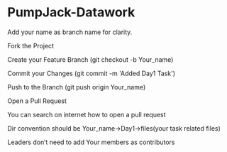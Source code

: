 # PumpJack-Datawork
Add your name as branch name for clarity.

Fork the Project

Create your Feature Branch (git checkout -b Your_name)

Commit your Changes (git commit -m 'Added Day1 Task')

Push to the Branch (git push origin Your_name)

Open a Pull Request

You can search on internet how to open a pull request

Dir convention should be Your_name→Day1→files(your task related files)

Leaders don’t need to add Your members as contributors
